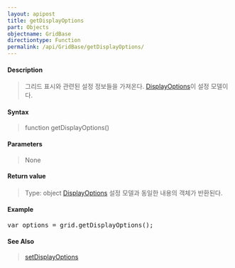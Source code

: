 ```yaml
---
layout: apipost
title: getDisplayOptions
part: Objects
objectname: GridBase
directiontype: Function
permalink: /api/GridBase/getDisplayOptions/
---
```



#### Description

> 그리드 표시와 관련된 설정 정보들을 가져온다. [DisplayOptions](/api/types/DisplayOptions/)이 설정 모델이다.

#### Syntax

> function getDisplayOptions()

#### Parameters

> None

#### Return value

> Type: object
> [DisplayOptions](/api/types/DisplayOptions/) 설정 모델과 동일한 내용의 객체가 반환된다.

#### Example

<pre class="prettyprint">
var options = grid.getDisplayOptions();
</pre>

#### See Also
> [setDisplayOptions](/api/GridBase/setDisplayOptions)